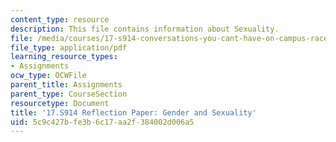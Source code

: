 ```yaml
---
content_type: resource
description: This file contains information about Sexuality.
file: /media/courses/17-s914-conversations-you-cant-have-on-campus-race-ethnicity-gender-and-identity-spring-2012/5c9c427bfe3b6c17aa2f384002d006a5_MIT17_S914S12_sexuality2.pdf
file_type: application/pdf
learning_resource_types:
- Assignments
ocw_type: OCWFile
parent_title: Assignments
parent_type: CourseSection
resourcetype: Document
title: '17.S914 Reflection Paper: Gender and Sexuality'
uid: 5c9c427b-fe3b-6c17-aa2f-384002d006a5
---
```

